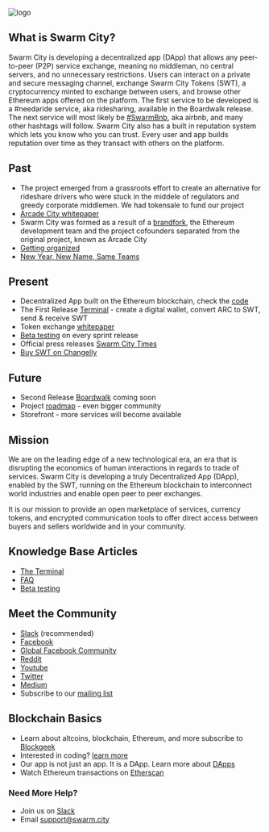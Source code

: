 ![logo](https://cloud.githubusercontent.com/assets/17633374/25299052/33dc2a9c-26c9-11e7-95a4-e0356d2a680c.jpg)


## What is Swarm City?

Swarm City is developing a decentralized app (DApp) that allows any peer-to-peer (P2P) service exchange, meaning no middleman, no central servers, and no unnecessary restrictions. Users can interact on a private and secure messaging channel, exchange Swarm City Tokens (SWT), a cryptocurrency minted to exchange between users, and browse other Ethereum apps offered on the platform. The first service to be developed is a #needaride service, aka ridesharing, available in the Boardwalk release. The next service will most likely be [#SwarmBnb](https://https://swarmbnb.com), aka airbnb, and many other hashtags will follow. Swarm City also has a built in reputation system which lets you know who you can trust. Every user and app builds reputation over time as they transact with others on the platform.


## Past

* The project emerged from a grassroots effort to create an alternative for rideshare drivers who were stuck in the middele of regulators and greedy corporate middlemen. We had tokensale to fund our project
* [Arcade City whitepaper](https://drive.google.com/file/d/0B9RSMdR2vWssV2JJX0t6dmN6SUk/view)
* Swarm City was formed as a result of a [brandfork](https://press.swarm.city/forking-a-brand-cde5de87d46a), the Ethereum development team and the project cofounders separated from the original project, known as Arcade City
* [Getting organized](https://medium.com/arcade-city-press/getting-organized-62b91a7a0541)
* [New Year, New Name, Same Teams](https://press.swarm.city/happy-new-year-a52f80043cc7#.uco0arcyo)  


## Present

* Decentralized App built on the Ethereum blockchain, check the [code](https://github.com/swarmcity)
* The First Release [Terminal](https://swarm.city) - create a digital wallet, convert ARC to SWT, send & receive SWT
* Token exchange [whitepaper](https://github.com/swarmcity/sc-token/blob/master/token-exchange-miniwhitepaper.md)
* [Beta testing](https://github.com/SwarmCitySupport/Beta-testing) on every sprint release
* Official press releases [Swarm City Times](https://press.swarm.city/launch-swarm-city-terminal-f32a8264d98f#.87579vodh)
* [Buy SWT on Changelly](https://press.swarm.city/changelly-adds-swarm-city-token-allowing-credit-card-payments-for-swt-9e503789df63)


## Future

* Second Release [Boardwalk](https://github.com/swarmcity/sc-boardwalk) coming soon
* Project [roadmap](https://press.swarm.city/unmistakably-swarm-city-9522606f88) - even bigger community  
* Storefront - more services will become available 


## Mission

We are on the leading edge of a new technological era, an era that is disrupting the economics of human interactions in regards to trade of services. Swarm City is developing a truly Decentralized App (DApp), enabled by the SWT, running on the Ethereum blockchain to interconnect world industries and enable open peer to peer exchanges.

It is our mission to provide an open marketplace of services, currency tokens, and encrypted communication tools to offer direct access between buyers and sellers worldwide and in your community.


## Knowledge Base Articles  

* [The Terminal](https://github.com/QueenBeeSC/swarm.city-Terminal)
* [FAQ](https://github.com/SwarmCitySupport/FAQ)
* [Beta testing](https://github.com/SwarmCitySupport/Beta-testing)


## Meet the Community

* [Slack](https://slackinvite.swarm.city/) (recommended)
* [Facebook](https://www.facebook.com/SwarmCityDApp/)
* [Global Facebook Community](https://queenbeesc.github.io/NeedARide/) 
* [Reddit](https://www.reddit.com/r/SwarmCity/)
* [Youtube](https://www.youtube.com/channel/UCsHBWn_ytZ3xdMbTyYe5Ifg/videos)
* [Twitter](https://twitter.com/SwarmCityDApp)
* [Medium](https://press.swarm.city/about)
* Subscribe to our [mailing list](http://eepurl.com/cH1485)



## Blockchain Basics

* Learn about altcoins, blockchain, Ethereum, and more subscribe to [Blockgeek](https://blockgeek.com)
* Interested in coding? [learn more](https://dappsforbeginners.wordpress.com/)
* Our app is not just an app. It is a DApp. Learn more about [DApps](http://ethereum.stackexchange.com/questions/383/what-is-a-dapp)
* Watch Ethereum transactions on [Etherscan](https://etherscan.io)


### Need More Help?

* Join us on [Slack](https://swarmcity.slack.com/messages/support/)
* Email support@swarm.city

